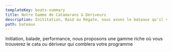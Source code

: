 ```yaml
---
templateKey: boats-summary
title: Notre Gamme de Catamarans & Dériveurs
description: Inititation, Raid ou Régate, nous avons le bateaux qu'il vous faut
path: bateaux
---
```


Initiation, balade, performance, nous proposons une gamme riche où vous trouverez le cata ou dériveur qui comblera votre programme